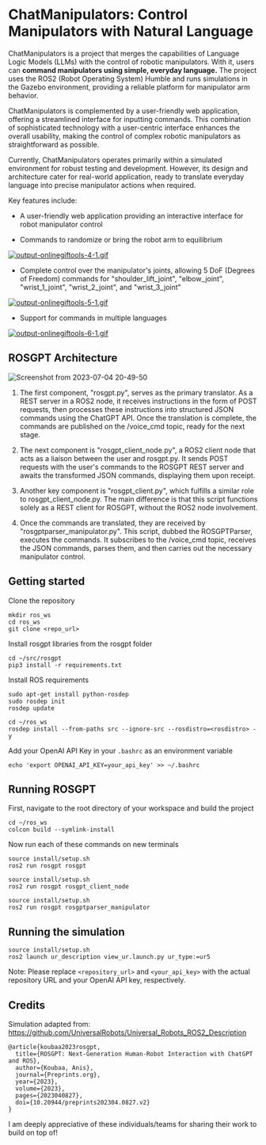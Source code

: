# ChatManipulators: Control Manipulators with Natural Language

ChatManipulators is a project that merges the capabilities of Language Logic Models (LLMs) with the control of robotic manipulators. With it, users can **command manipulators using simple, everyday language.** The project uses the ROS2 (Robot Operating System) Humble and runs simulations in the Gazebo environment, providing a reliable platform for manipulator arm behavior.

ChatManipulators is complemented by a user-friendly web application, offering a streamlined interface for inputting commands. This combination of sophisticated technology with a user-centric interface enhances the overall usability, making the control of complex robotic manipulators as straightforward as possible.

Currently, ChatManipulators operates primarily within a simulated environment for robust testing and development. However, its design and architecture cater for real-world application, ready to translate everyday language into precise manipulator actions when required.

Key features include:

- A user-friendly web application providing an interactive interface for robot manipulator control

- Commands to randomize or bring the robot arm to equilibrium

[![output-onlinegiftools-4-1.gif](https://i.postimg.cc/NGkV1WYC/output-onlinegiftools-4-1.gif)](https://postimg.cc/MXXdw3n1)

- Complete control over the manipulator's joints, allowing 5 DoF (Degrees of Freedom) commands for "shoulder_lift_joint", "elbow_joint", "wrist_1_joint", "wrist_2_joint", and "wrist_3_joint"

[![output-onlinegiftools-5-1.gif](https://i.postimg.cc/3wQCfxFX/output-onlinegiftools-5-1.gif)](https://postimg.cc/gx4Znd5j)

- Support for commands in multiple languages

[![output-onlinegiftools-6-1.gif](https://i.postimg.cc/Ssvn5ZbB/output-onlinegiftools-6-1.gif)](https://postimg.cc/DJ1f4PZ6)

## ROSGPT Architecture

![Screenshot from 2023-07-04 20-49-50](https://github.com/Gaurang-1402/ChatDrones/assets/71042887/f3534fd5-1ac8-4d55-8e67-fb5f6c0ddf8d)

1. The first component, "rosgpt.py", serves as the primary translator. As a REST server in a ROS2 node, it receives instructions in the form of POST requests, then processes these instructions into structured JSON commands using the ChatGPT API. Once the translation is complete, the commands are published on the /voice_cmd topic, ready for the next stage.

2. The next component is "rosgpt_client_node.py", a ROS2 client node that acts as a liaison between the user and rosgpt.py. It sends POST requests with the user's commands to the ROSGPT REST server and awaits the transformed JSON commands, displaying them upon receipt.

3. Another key component is "rosgpt_client.py", which fulfills a similar role to rosgpt_client_node.py. The main difference is that this script functions solely as a REST client for ROSGPT, without the ROS2 node involvement.

4. Once the commands are translated, they are received by "rosgptparser_manipulator.py". This script, dubbed the ROSGPTParser, executes the commands. It subscribes to the /voice_cmd topic, receives the JSON commands, parses them, and then carries out the necessary manipulator control.

## Getting started

Clone the repository

```
mkdir ros_ws
cd ros_ws
git clone <repo_url>
```

Install rosgpt libraries from the rosgpt folder

```
cd ~/src/rosgpt
pip3 install -r requirements.txt
```

Install ROS requirements

```
sudo apt-get install python-rosdep
sudo rosdep init
rosdep update
```

```
cd ~/ros_ws
rosdep install --from-paths src --ignore-src --rosdistro=<rosdistro> -y
```


Add your OpenAI API Key in your ```.bashrc``` as an environment variable 

```
echo 'export OPENAI_API_KEY=your_api_key' >> ~/.bashrc
```


## Running ROSGPT

First, navigate to the root directory of your workspace and build the project

```
cd ~/ros_ws
colcon build --symlink-install
```
Now run each of these commands on new terminals

```
source install/setup.sh
ros2 run rosgpt rosgpt
```

```
source install/setup.sh
ros2 run rosgpt rosgpt_client_node 
```

```
source install/setup.sh
ros2 run rosgpt rosgptparser_manipulator
```

## Running the simulation

```
source install/setup.sh
ros2 launch ur_description view_ur.launch.py ur_type:=ur5

```

Note: Please replace `<repository_url>` and `<your_api_key>` with the actual repository URL and your OpenAI API key, respectively.


## Credits
Simulation adapted from: https://github.com/UniversalRobots/Universal_Robots_ROS2_Description

```
@article{koubaa2023rosgpt,
  title={ROSGPT: Next-Generation Human-Robot Interaction with ChatGPT and ROS},
  author={Koubaa, Anis},
  journal={Preprints.org},
  year={2023},
  volume={2023},
  pages={2023040827},
  doi={10.20944/preprints202304.0827.v2}
}

```
I am deeply appreciative of these individuals/teams for sharing their work to build on top of!
